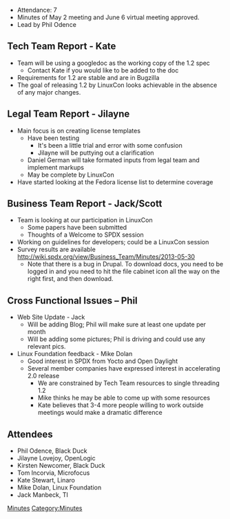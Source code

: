   - Attendance: 7
  - Minutes of May 2 meeting and June 6 virtual meeting approved.
  - Lead by Phil Odence

## Tech Team Report - Kate

  - Team will be using a googledoc as the working copy of the 1.2 spec
      - Contact Kate if you would like to be added to the doc
  - Requirements for 1.2 are stable and are in Bugzilla
  - The goal of releasing 1.2 by LinuxCon looks achievable in the
    absence of any major changes.

## Legal Team Report - Jilayne

  - Main focus is on creating license templates
      - Have been testing
          - It's been a little trial and error with some confusion
          - Jilayne will be puttying out a clarification
      - Daniel German will take formated inputs from legal team and
        implement markups
      - May be complete by LinuxCon
  - Have started looking at the Fedora license list to determine
    coverage

## Business Team Report - Jack/Scott

  - Team is looking at our participation in LinuxCon
      - Some papers have been submitted
      - Thoughts of a Welcome to SPDX session
  - Working on guidelines for developers; could be a LinuxCon session
  - Survey results are available
    <http://wiki.spdx.org/view/Business_Team/Minutes/2013-05-30>
      - Note that there is a bug in Drupal. To download docs, you need
        to be logged in and you need to hit the file cabinet icon all
        the way on the right first, and then download.

## Cross Functional Issues – Phil

  - Web Site Update - Jack
      - Will be adding Blog; Phil will make sure at least one update per
        month
      - Will be adding some pictures; Phil is driving and could use any
        relevant pics.
  - Linux Foundation feedback - Mike Dolan
      - Good interest in SPDX from Yocto and Open Daylight
      - Several member companies have expressed interest in accelerating
        2.0 release
          - We are constrained by Tech Team resources to single
            threading 1.2
          - Mike thinks he may be able to come up with some resources
          - Kate believes that 3-4 more people willing to work outside
            meetings would make a dramatic difference

## Attendees

  - Phil Odence, Black Duck
  - Jilayne Lovejoy, OpenLogic
  - Kirsten Newcomer, Black Duck
  - Tom Incorvia, Microfocus
  - Kate Stewart, Linaro
  - Mike Dolan, Linux Foundation
  - Jack Manbeck, TI

[Minutes](Category:General "wikilink")
[Category:Minutes](Category:Minutes "wikilink")
